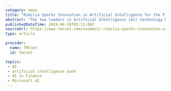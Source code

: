 ```yaml
---
category: news
title: "Rimilia Sparks Innovation in Artificial Intelligence for the Financial Industry Using Microsoft Azure"
abstract: "The two leaders in Artificial Intelligence (AI) technology have a solid history ... As a global solution, Rimilia works with any currency, any bank, any ERP, in any country and language."
publishedDateTime: 2019-06-26T05:11:00Z
sourceUrl: https://www.tmcnet.com/usubmit/-rimilia-sparks-innovation-artificial-intelligence-the-financial-industry-/2019/06/26/8978707.htm
type: article

provider:
  name: TMCnet
  id: tmcnet

topics:
 - AI
 - artificial intelligence bank
 - AI in Finance
 - Microsoft AI
---
```

